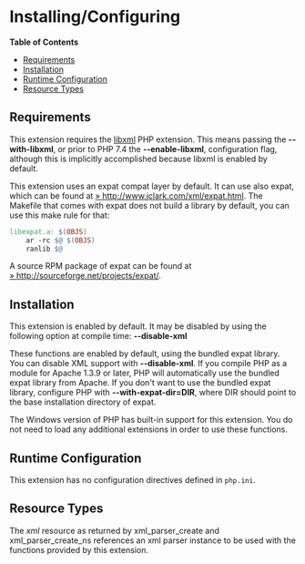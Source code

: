 Installing/Configuring
======================

**Table of Contents**

-   [Requirements](/xml/setup.html#Requirements)
-   [Installation](/xml/setup.html#Installation)
-   [Runtime Configuration](/xml/setup.html#Runtime%20Configuration)
-   [Resource Types](/xml/setup.html#Resource%20Types)

Requirements
------------

This extension requires the
<a href="/book/libxml.html" class="link">libxml</a> PHP extension. This
means passing the **--with-libxml**, or prior to PHP 7.4 the
**--enable-libxml**, configuration flag, although this is implicitly
accomplished because libxml is enabled by default.

This extension uses an <span class="productname">expat compat
layer</span> by default. It can use also <span
class="productname">expat</span>, which can be found at
<a href="http://www.jclark.com/xml/expat.html" class="link external">» http://www.jclark.com/xml/expat.html</a>.
The Makefile that comes with <span class="productname">expat</span> does
not build a library by default, you can use this make rule for that:

``` makefile
libexpat.a: $(OBJS)
    ar -rc $@ $(OBJS)
    ranlib $@
```

A source RPM package of expat can be found at
<a href="http://sourceforge.net/projects/expat/" class="link external">» http://sourceforge.net/projects/expat/</a>.

Installation
------------

This extension is enabled by default. It may be disabled by using the
following option at compile time: **--disable-xml**

These functions are enabled by default, using the bundled expat library.
You can disable XML support with **--disable-xml**. If you compile PHP
as a module for Apache 1.3.9 or later, PHP will automatically use the
bundled <span class="productname">expat</span> library from Apache. If
you don't want to use the bundled expat library, configure PHP with
**--with-expat-dir=DIR**, where DIR should point to the base
installation directory of expat.

The Windows version of PHP has built-in support for this extension. You
do not need to load any additional extensions in order to use these
functions.

Runtime Configuration
---------------------

This extension has no configuration directives defined in `php.ini`.

Resource Types
--------------

The *xml* resource as returned by <span
class="function">xml\_parser\_create</span> and <span
class="function">xml\_parser\_create\_ns</span> references an xml parser
instance to be used with the functions provided by this extension.

